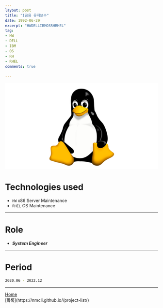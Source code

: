 ```yaml
---
layout: post
title: "I금융 유지보수"
date: 1992-06-29
excerpt: "HWDELLIBMOSRHRHEL"
tag:
- HW
- DELL
- IBM
- OS
- RH
- RHEL
comments: true

---
```


![Untitled](/assets/img/linux_logo.png)
# Technologies used
* `HW` x86 Server Maintenance
* `RHEL` OS Maintenance

---

# Role
* ***System Engineer***

---

# Period
```bash
2020.06 - 2022.12
```
---

<div markdown="0"><a href="#" class="btn">Home</a></div>
[목록](https://nmcli.github.io//project-list/)
